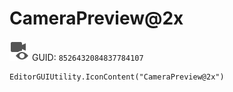 # CameraPreview@2x
![](/img/CameraPreview@2x.png)
GUID: `8526432084837784107`
```
EditorGUIUtility.IconContent("CameraPreview@2x")
```

